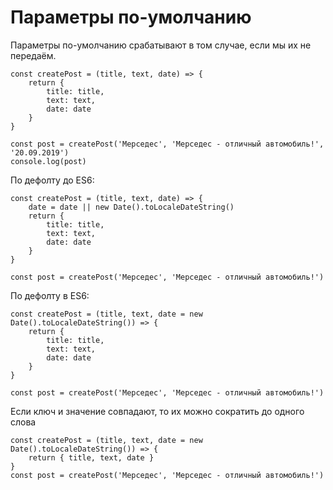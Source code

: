 # Параметры по-умолчанию
Параметры по-умолчанию срабатывают в том случае, если мы их не передаём.

    const createPost = (title, text, date) => {
        return {
            title: title,
            text: text,
            date: date
        }
    }

    const post = createPost('Мерседес', 'Мерседес - отличный автомобиль!', '20.09.2019')
    console.log(post)
    
По дефолту до ES6:

    const createPost = (title, text, date) => {
        date = date || new Date().toLocaleDateString()
        return {
            title: title,
            text: text,
            date: date
        }
    }

    const post = createPost('Мерседес', 'Мерседес - отличный автомобиль!')

По дефолту в ES6:

    const createPost = (title, text, date = new Date().toLocaleDateString()) => {
        return {
            title: title,
            text: text,
            date: date
        }
    }

    const post = createPost('Мерседес', 'Мерседес - отличный автомобиль!')

Если ключ и значение совпадают, то их можно сократить до одного слова
    
    const createPost = (title, text, date = new Date().toLocaleDateString()) => {
        return { title, text, date }
    }
    const post = createPost('Мерседес', 'Мерседес - отличный автомобиль!')
